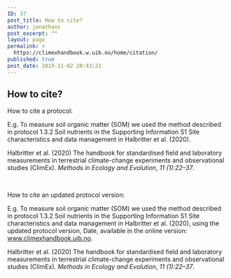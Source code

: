 ```yaml
---
ID: 37
post_title: How to cite?
author: jonathans
post_excerpt: ""
layout: page
permalink: >
  https://climexhandbook.w.uib.no/home/citation/
published: true
post_date: 2019-11-02 20:43:21
---
```

<h2>How to cite?</h2>
How to cite a protocol:

E.g. To measure soil organic matter (SOM) we used the method described in protocol 1.3.2 Soil nutrients in the Supporting Information S1 Site characteristics and data management in Halbritter et al. (2020).

Halbritter et al. (2020) The handbook for standardised field and laboratory measurements in terrestrial climate-change experiments and observational studies (ClimEx). <em>Methods in Ecology and Evolution</em>, <em>11 (1):22–37</em>.

<strong> </strong>

How to cite an updated protocol version:

E.g. To measure soil organic matter (SOM) we used the method described in protocol 1.3.2 Soil nutrients in the Supporting Information S1 Site characteristics and data management in Halbritter et al. (2020), using the updated protocol version, Date, available in the online version: www.climexhandbook.uib.no.

Halbritter et al. (2020) The handbook for standardised field and laboratory measurements in terrestrial climate-change experiments and observational studies (ClimEx). <em>Methods in Ecology and Evolution</em>, <em>11 (1):22–37</em>.